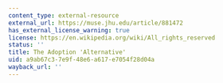 ```yaml
---
content_type: external-resource
external_url: https://muse.jhu.edu/article/881472
has_external_license_warning: true
license: https://en.wikipedia.org/wiki/All_rights_reserved
status: ''
title: The Adoption 'Alternative'
uid: a9ab67c3-7e9f-48e6-a617-e7054f28d04a
wayback_url: ''
---
```

